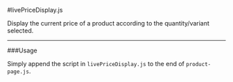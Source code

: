 #livePriceDisplay.js

Display the current price of a product according to the quantity/variant selected.

---

###Usage

Simply append the script in `livePriceDisplay.js` to the end of `product-page.js`.